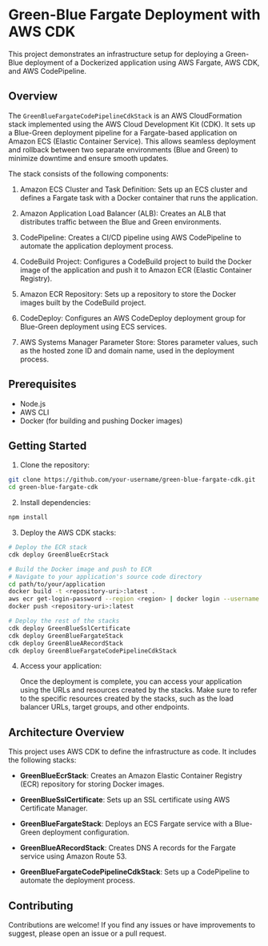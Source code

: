 # Green-Blue Fargate Deployment with AWS CDK

This project demonstrates an infrastructure setup for deploying a Green-Blue deployment of a Dockerized application using AWS Fargate, AWS CDK, and AWS CodePipeline.

## Overview

The `GreenBlueFargateCodePipelineCdkStack` is an AWS CloudFormation stack implemented using the AWS Cloud Development Kit (CDK). It sets up a Blue-Green deployment pipeline for a Fargate-based application on Amazon ECS (Elastic Container Service). This allows seamless deployment and rollback between two separate environments (Blue and Green) to minimize downtime and ensure smooth updates.

The stack consists of the following components:

1. Amazon ECS Cluster and Task Definition: Sets up an ECS cluster and defines a Fargate task with a Docker container that runs the application.

2. Amazon Application Load Balancer (ALB): Creates an ALB that distributes traffic between the Blue and Green environments.

3. CodePipeline: Creates a CI/CD pipeline using AWS CodePipeline to automate the application deployment process.

4. CodeBuild Project: Configures a CodeBuild project to build the Docker image of the application and push it to Amazon ECR (Elastic Container Registry).

5. Amazon ECR Repository: Sets up a repository to store the Docker images built by the CodeBuild project.

6. CodeDeploy: Configures an AWS CodeDeploy deployment group for Blue-Green deployment using ECS services.

7. AWS Systems Manager Parameter Store: Stores parameter values, such as the hosted zone ID and domain name, used in the deployment process.

## Prerequisites

- Node.js
- AWS CLI
- Docker (for building and pushing Docker images)

## Getting Started

1. Clone the repository:

```sh
git clone https://github.com/your-username/green-blue-fargate-cdk.git
cd green-blue-fargate-cdk
```

2. Install dependencies:

```sh
npm install
```

3. Deploy the AWS CDK stacks:

```sh
# Deploy the ECR stack
cdk deploy GreenBlueEcrStack

# Build the Docker image and push to ECR
# Navigate to your application's source code directory
cd path/to/your/application
docker build -t <repository-uri>:latest .
aws ecr get-login-password --region <region> | docker login --username AWS --password-stdin <repository-uri>
docker push <repository-uri>:latest

# Deploy the rest of the stacks
cdk deploy GreenBlueSslCertificate
cdk deploy GreenBlueFargateStack
cdk deploy GreenBlueARecordStack
cdk deploy GreenBlueFargateCodePipelineCdkStack
```

4. Access your application:

   Once the deployment is complete, you can access your application using the URLs and resources created by the stacks. Make sure to refer to the specific resources created by the stacks, such as the load balancer URLs, target groups, and other endpoints.

## Architecture Overview

This project uses AWS CDK to define the infrastructure as code. It includes the following stacks:

- **GreenBlueEcrStack**: Creates an Amazon Elastic Container Registry (ECR) repository for storing Docker images.

- **GreenBlueSslCertificate**: Sets up an SSL certificate using AWS Certificate Manager.

- **GreenBlueFargateStack**: Deploys an ECS Fargate service with a Blue-Green deployment configuration.

- **GreenBlueARecordStack**: Creates DNS A records for the Fargate service using Amazon Route 53.

- **GreenBlueFargateCodePipelineCdkStack**: Sets up a CodePipeline to automate the deployment process.

## Contributing

Contributions are welcome! If you find any issues or have improvements to suggest, please open an issue or a pull request.
